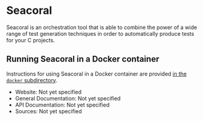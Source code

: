 # Seacoral

Seacoral is an orchestration tool that is able to combine the power of
a wide range of test generation techniques in order to automatically
produce tests for your C projects.

## Running Seacoral in a Docker container

Instructions for using Seacoral in a Docker container are provided [in
the `docker` subdirectory](docker/README.md).

* Website: Not yet specified
* General Documentation: Not yet specified
* API Documentation: Not yet specified
* Sources: Not yet specified
